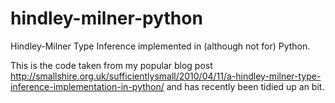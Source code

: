 # hindley-milner-python
Hindley-Milner Type Inference implemented in (although not for) Python.

This is the code taken from my popular blog post
http://smallshire.org.uk/sufficientlysmall/2010/04/11/a-hindley-milner-type-inference-implementation-in-python/
and has recently been tidied up an bit.
